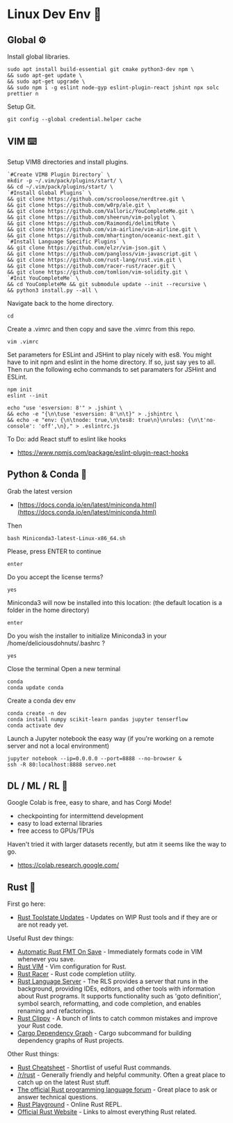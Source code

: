 # Linux Dev Env 🐧

## Global ⚙️

Install global libraries.

    sudo apt install build-essential git cmake python3-dev npm \
    && sudo apt-get update \
    && sudo apt-get upgrade \
    && sudo npm i -g eslint node-gyp eslint-plugin-react jshint npx solc prettier n
    
Setup Git.

    git config --global credential.helper cache

## VIM ⌨️

Setup VIM8 directories and install plugins.

    `#Create VIM8 Plugin Directory` \
    mkdir -p ~/.vim/pack/plugins/start/ \
    && cd ~/.vim/pack/plugins/start/ \
    `#Install Global Plugins` \
    && git clone https://github.com/scrooloose/nerdtree.git \
    && git clone https://github.com/w0rp/ale.git \
    && git clone https://github.com/Valloric/YouCompleteMe.git \
    && git clone https://github.com/sheerun/vim-polyglot \
    && git clone https://github.com/Raimondi/delimitMate \
    && git clone https://github.com/vim-airline/vim-airline.git \
    && git clone https://github.com/mhartington/oceanic-next.git \
    `#Install Language Specific Plugins` \
    && git clone https://github.com/elzr/vim-json.git \
    && git clone https://github.com/pangloss/vim-javascript.git \
    && git clone https://github.com/rust-lang/rust.vim.git \
    && git clone https://github.com/racer-rust/racer.git \
    && git clone https://github.com/tomlion/vim-solidity.git \
    `#Init YouCompleteMe` \
    && cd YouCompleteMe && git submodule update --init --recursive \
    && python3 install.py --all \
 
Navigate back to the home directory.

    cd
 
Create a .vimrc and then copy and save the .vimrc from this repo.

    vim .vimrc
    
Set parameters for ESLint and JSHint to play nicely with es8. You might have to init npm and eslint in the home directory. If so, just say yes to all. Then run the following echo commands to set paramaters for JSHint and ESLint.

    npm init
    eslint --init

    echo "use 'esversion: 8'" > .jshint \
    && echo -e "{\n\tuse 'esversion: 8'\n\t}" > .jshintrc \
    && echo -e "env: {\n\tnode: true,\n\tes8: true\n}\nrules: {\n\t'no-console': 'off',\n}," > .eslintrc.js
    
To Do: add React stuff to eslint like hooks
- https://www.npmjs.com/package/eslint-plugin-react-hooks

    
## Python & Conda 🐍

Grab the latest version
- [https://docs.conda.io/en/latest/miniconda.html](https://docs.conda.io/en/latest/miniconda.html)

Then 

    bash Miniconda3-latest-Linux-x86_64.sh
    
Please, press ENTER to continue

    enter

Do you accept the license terms?

    yes
    
Miniconda3 will now be installed into this location: (the default location is a folder in the home directory)
    
    enter
    
Do you wish the installer to initialize Miniconda3
in your /home/deliciousdohnuts/.bashrc ?

    yes

Close the terminal
Open a new terminal

    conda
    conda update conda

Create a conda dev env

    conda create -n dev
    conda install numpy scikit-learn pandas jupyter tenserflow
    conda activate dev

Launch a Jupyter notebook the easy way (if you're working on a remote server and not a local environment)

    jupyter notebook --ip=0.0.0.0 --port=8888 --no-browser &
    ssh -R 80:localhost:8888 serveo.net

## DL / ML / RL 🔮

Google Colab is free, easy to share, and has Corgi Mode! 
- checkpointing for intermittend development
- easy to load external libraries
- free access to GPUs/TPUs

Haven't tried it with larger datasets recently, but atm it seems like the way to go.
- https://colab.research.google.com/

## Rust 🦀

First go here:
- [Rust Toolstate Updates](https://rust-lang-nursery.github.io/rust-toolstate/) - Updates on WIP Rust tools and if they are or are not ready yet.

Useful Rust dev things:
- [Automatic Rust FMT On Save](https://github.com/rust-lang/rust.vim#formatting-with-rustfmt) - Immediately formats code in VIM whenever you save.
- [Rust VIM](https://github.com/rust-lang/rust.vim/) - Vim configuration for Rust.
- [Rust Racer](https://github.com/racer-rust/racer) - Rust code completion utility.
- [Rust Language Server](https://github.com/rust-lang/rls) - The RLS provides a server that runs in the background, providing IDEs, editors, and other tools with information about Rust programs. It supports functionality such as 'goto definition', symbol search, reformatting, and code completion, and enables renaming and refactorings.
- [Rust Clippy](https://github.com/rust-lang/rust-clippy) - A bunch of lints to catch common mistakes and improve your Rust code.
- [Cargo Dependency Graph](https://github.com/m-cat/cargo-deps) - Cargo subcommand for building dependency graphs of Rust projects.

Other Rust things:
- [Rust Cheatsheet](https://cheats.rs/) - Shortlist of useful Rust commands.
- [/r/rust](https://www.reddit.com/r/rust/) - Generally friendly and helpful community. Often a great place to catch up on the latest Rust stuff.
- [The official Rust programming language forum](https://users.rust-lang.org) - Great place to ask or answer technical questions.
- [Rust Playground](https://play.rust-lang.org) - Online Rust REPL.
- [Official Rust Website](https://www.rust-lang.org/) - Links to almost everything Rust related.
